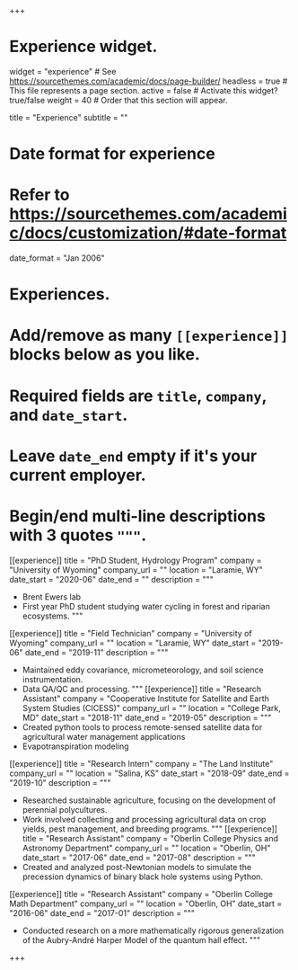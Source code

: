 +++
# Experience widget.
widget = "experience"  # See https://sourcethemes.com/academic/docs/page-builder/
headless = true  # This file represents a page section.
active = false  # Activate this widget? true/false
weight = 40  # Order that this section will appear.

title = "Experience"
subtitle = ""

# Date format for experience
#   Refer to https://sourcethemes.com/academic/docs/customization/#date-format
date_format = "Jan 2006"

# Experiences.
#   Add/remove as many `[[experience]]` blocks below as you like.
#   Required fields are `title`, `company`, and `date_start`.
#   Leave `date_end` empty if it's your current employer.
#   Begin/end multi-line descriptions with 3 quotes `"""`.
[[experience]]
  title = "PhD Student, Hydrology Program"
  company = "University of Wyoming"
  company_url = ""
  location = "Laramie, WY"
  date_start = "2020-06"
  date_end = ""
  description = """
  * Brent Ewers lab
  * First year PhD student studying water cycling in forest and riparian ecosystems.
  """

[[experience]]
  title = "Field Technician"
  company = "University of Wyoming"
  company_url = ""
  location = "Laramie, WY"
  date_start = "2019-06"
  date_end = "2019-11"
  description = """
  * Maintained eddy covariance, micrometeorology, and soil science instrumentation.
  * Data QA/QC and processing.
  """
[[experience]]
  title = "Research Assistant"
  company = "Cooperative Institute for Satellite and Earth System Studies (CICESS)"
  company_url = ""
  location = "College Park, MD"
  date_start = "2018-11"
  date_end = "2019-05"
  description = """
  * Created python tools to process remote-sensed satellite data for agricultural water management  applications
  * Evapotranspiration modeling
  
[[experience]]
  title = "Research Intern"
  company = "The Land Institute"
  company_url = ""
  location = "Salina, KS"
  date_start = "2018-09"
  date_end = "2019-10"
  description = """
  * Researched sustainable agriculture, focusing on the development of perennial polycultures.
  * Work involved collecting and processing agricultural data on crop yields, pest management, and
breeding programs.
  """
[[experience]]
  title = "Research Assistant"
  company = "Oberlin College Physics and Astronomy Department"
  company_url = ""
  location = "Oberlin, OH"
  date_start = "2017-06"
  date_end = "2017-08"
  description = """
  * Created and analyzed post-Newtonian models to simulate the precession dynamics of binary black hole systems using Python.
  
[[experience]]
  title = "Research Assistant"
  company = "Oberlin College Math Department"
  company_url = ""
  location = "Oberlin, OH"
  date_start = "2016-06"
  date_end = "2017-01"
  description = """
  * Conducted research on a more mathematically rigorous generalization of the Aubry-André Harper Model of the quantum hall effect.
  """

+++
